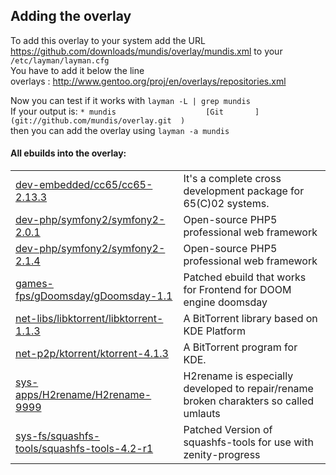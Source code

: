 Adding the overlay
------------------
To add this overlay to your system add the URL      
https://github.com/downloads/mundis/overlay/mundis.xml
to your `/etc/layman/layman.cfg`  
You have to add it below the line  
overlays  :     http://www.gentoo.org/proj/en/overlays/repositories.xml

Now you can test if it works with `layman -L | grep mundis`  
If your output is:
`* mundis                    [Git       ] (git://github.com/mundis/overlay.git  )`  
then you can add the overlay using `layman -a mundis`

#### All ebuilds into the overlay:  

<table><FONT SIZE="6">
<tr><td>
<a href=https://github.com/mundis/overlay/tree/master/dev-embedded/cc65/cc65-2.13.3.ebuild>dev-embedded/cc65/cc65-2.13.3</a>
</td><td>
It's a complete cross development package for 65(C)02 systems.
</td></tr>
<tr><td>
<a href=https://github.com/mundis/overlay/tree/master/dev-php/symfony2/symfony2-2.0.1.ebuild>dev-php/symfony2/symfony2-2.0.1</a>
</td><td>
Open-source PHP5 professional web framework
</td></tr>
<tr><td>
<a href=https://github.com/mundis/overlay/tree/master/dev-php/symfony2/symfony2-2.1.4.ebuild>dev-php/symfony2/symfony2-2.1.4</a>
</td><td>
Open-source PHP5 professional web framework
</td></tr>
<tr><td>
<a href=https://github.com/mundis/overlay/tree/master/games-fps/gDoomsday/gDoomsday-1.1.ebuild>games-fps/gDoomsday/gDoomsday-1.1</a>
</td><td>
Patched ebuild that works for Frontend for DOOM engine doomsday
</td></tr>
<tr><td>
<a href=https://github.com/mundis/overlay/tree/master/net-libs/libktorrent/libktorrent-1.1.3.ebuild>net-libs/libktorrent/libktorrent-1.1.3</a>
</td><td>
A BitTorrent library based on KDE Platform
</td></tr>
<tr><td>
<a href=https://github.com/mundis/overlay/tree/master/net-p2p/ktorrent/ktorrent-4.1.3.ebuild>net-p2p/ktorrent/ktorrent-4.1.3</a>
</td><td>
A BitTorrent program for KDE.
</td></tr>
<tr><td>
<a href=https://github.com/mundis/overlay/tree/master/sys-apps/H2rename/H2rename-9999.ebuild>sys-apps/H2rename/H2rename-9999</a>
</td><td>
H2rename is especially developed to repair/rename broken charakters so called umlauts
</td></tr>
<tr><td>
<a href=https://github.com/mundis/overlay/tree/master/sys-fs/squashfs-tools/squashfs-tools-4.2-r1.ebuild>sys-fs/squashfs-tools/squashfs-tools-4.2-r1</a>
</td><td>
Patched Version of squashfs-tools for use with zenity-progress
</td></tr>
</FONT></table>
